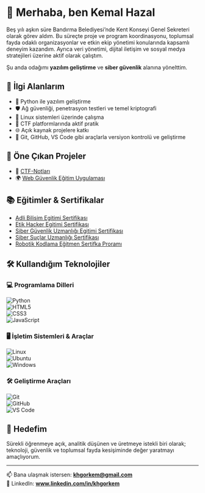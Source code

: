 # 👋 Merhaba, ben Kemal Hazal

Beş yılı aşkın süre Bandırma Belediyesi’nde Kent Konseyi Genel Sekreteri olarak görev aldım. Bu süreçte proje ve program koordinasyonu, toplumsal fayda odaklı organizasyonlar ve etkin ekip yönetimi konularında kapsamlı deneyim kazandım. Ayrıca veri yönetimi, dijital iletişim ve sosyal medya stratejileri üzerine aktif olarak çalıştım.

Şu anda odağımı **yazılım geliştirme** ve **siber güvenlik** alanına yönelttim.

## 🚀 İlgi Alanlarım

- 🐍 Python ile yazılım geliştirme  
- 🛡️ Ağ güvenliği, penetrasyon testleri ve temel kriptografi  
- 🐧 Linux sistemleri üzerinde çalışma  
- 🧠 CTF platformlarında aktif pratik  
- 🌐 Açık kaynak projelere katkı  
- 🔧 Git, GitHub, VS Code gibi araçlarla versiyon kontrolü ve geliştirme

## 📂 Öne Çıkan Projeler

- 🔐 [CTF-Notları](https://github.com/Khg26/ctf-notlari)  
- 🌍 [Web Güvenlik Eğitim Uygulaması](https://github.com/Khg26/web-security-labs)

## 📚 Eğitimler & Sertifikalar

- [Adli Bilisim Egitimi Sertifikası](https://github.com/Khg26/Khg26/blob/ceabd92ceb3f29fc3e85c8bf8fe5e1cbff10a1d4/25774272286_adlibilisimegitimisertifikasi.pdf.jpg)
- [Etik Hacker Egitimi Sertifikası](https://github.com/Khg26/Khg26/blob/c89c0c3042871dc22a8d8ccae218be22d9d37109/25774272286_etikhackeregitimisertifikasi.pdf.jpg)
- [Siber Güvenlik Uzmanlığı Egitimi Sertifikası](https://github.com/Khg26/Khg26/blob/c89c0c3042871dc22a8d8ccae218be22d9d37109/25774272286_siberguvenlikuzmanligisertifikasi.pdf.jpg)
- [Siber Suçlar Uzmanlığı Sertifikası](]https://github.com/Khg26/Khg26/blob/c89c0c3042871dc22a8d8ccae218be22d9d37109/25774272286_sibersuclaruzmanligisertifikasi.pdf.jpg)
- [Robotik Kodlama Eğitmen Sertifka Proramı](https://github.com/Khg26/Khg26/blob/c89c0c3042871dc22a8d8ccae218be22d9d37109/istanbul-universitesi-sertifika-sorgulama.pdf.jpg)

## 🛠️ Kullandığım Teknolojiler

### 💻 Programlama Dilleri  
![Python](https://img.shields.io/badge/-Python-3776AB?style=flat&logo=python&logoColor=white)  
![HTML5](https://img.shields.io/badge/-HTML5-E34F26?style=flat&logo=html5&logoColor=white)  
![CSS3](https://img.shields.io/badge/-CSS3-1572B6?style=flat&logo=css3&logoColor=white)  
![JavaScript](https://img.shields.io/badge/-JavaScript-F7DF1E?style=flat&logo=javascript&logoColor=black)

### 🖥️ İşletim Sistemleri & Araçlar  
![Linux](https://img.shields.io/badge/-Linux-FCC624?style=flat&logo=linux&logoColor=black)  
![Ubuntu](https://img.shields.io/badge/-Ubuntu-E95420?style=flat&logo=ubuntu&logoColor=white)  
![Windows](https://img.shields.io/badge/-Windows-0078D6?style=flat&logo=windows&logoColor=white)

### 🛠️ Geliştirme Araçları  
![Git](https://img.shields.io/badge/-Git-F05032?style=flat&logo=git&logoColor=white)  
![GitHub](https://img.shields.io/badge/-GitHub-181717?style=flat&logo=github&logoColor=white)  
![VS Code](https://img.shields.io/badge/-VS%20Code-007ACC?style=flat&logo=visual-studio-code&logoColor=white)


## 🎯 Hedefim

Sürekli öğrenmeye açık, analitik düşünen ve üretmeye istekli biri olarak; teknoloji, güvenlik ve toplumsal fayda kesişiminde değer yaratmayı amaçlıyorum.

---

📫 Bana ulaşmak istersen: **khgorkem@gmail.com**  
🔗 LinkedIn: **www.linkedin.com/in/khgorkem**
